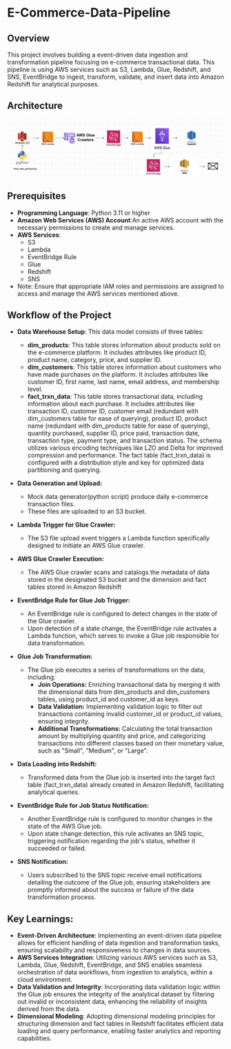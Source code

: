 # E-Commerce-Data-Pipeline

## Overview
This project involves building a event-driven data ingestion and transformation pipeline focusing on e-commerce transactional data. This pipeline is using AWS services such as S3, Lambda, Glue, Redshift, and SNS, EventBridge to ingest, transform, validate, and insert data into Amazon Redshift for analytical purposes.

## Architecture
![AltText](https://github.com/MrSachinGoyal/E-Commerce-Data-Pipeline/blob/master/architecture.png)

## Prerequisites
- **Programming Language**: Python 3.11 or higher
- **Amazon Web Services (AWS) Account**:An active AWS account with the necessary permissions to create and manage services.
- **AWS Services**:
  - S3
  - Lambda
  - EventBridge Rule
  - Glue
  - Redshift
  - SNS
- Note: Ensure that appropriate IAM roles and permissions are assigned to access and manage the AWS services mentioned above.

## Workflow of the Project
- **Data Warehouse Setup**:
   This data model consists of three tables:

   - **dim_products**: This table stores information about products sold on the e-commerce platform. It includes attributes like product ID, product name, category, price, and supplier ID.
   - **dim_customers**: This table stores information about customers who have made purchases on the platform. It includes attributes like customer ID, first name, last name, email address, and membership level.
   - **fact_trxn_data**: This table stores transactional data, including information about each purchase. It includes attributes like transaction ID, customer ID, customer email (redundant with dim_customers table for ease of querying), product ID, product name (redundant with dim_products table for ease of querying), quantity purchased, supplier ID, price paid, transaction date, transaction type, payment type, and transaction status. The schema utilizes various encoding techniques like LZO and Delta for improved compression and performance. The fact table (fact_trxn_data) is configured with a distribution style and key for optimized data partitioning and querying. 

- **Data Generation and Upload:**
   - Mock data generator(python script) produce daily e-commerce transaction files.
   - These files are uploaded to an S3 bucket.

- **Lambda Trigger for Glue Crawler:**
   - The S3 file upload event triggers a Lambda function specifically designed to initiate an AWS Glue crawler.

- **AWS Glue Crawler Execution:**
   - The AWS Glue crawler scans and catalogs the metadata of data stored in the designated S3 bucket and the dimension and fact tables stored in Amazon Redshift

- **EventBridge Rule for Glue Job Trigger:**
   - An EventBridge rule is configured to detect changes in the state of the Glue crawler.
   - Upon detection of a state change, the EventBridge rule activates a Lambda function, which serves to invoke a Glue job responsible for data transformation.

- **Glue Job Transformation:**
   - The Glue job executes a series of transformations on the data, including:
     - **Join Operations:** Enriching transactional data by merging it with the dimensional data from dim_products and dim_customers tables, using product_id and customer_id as keys.
     - **Data Validation:** Implementing validation logic to filter out transactions containing invalid customer_id or product_id values, ensuring integrity.
     - **Additional Transformations:** Calculating the total transaction amount by multiplying quantity and price, and categorizing transactions into different classes based on their monetary value, such as "Small", "Medium", or "Large".
- **Data Loading into Redshift:**
   - Transformed data from the Glue job is inserted into the target fact table (fact_trxn_data) already created in Amazon Redshift, facilitating analytical queries.
    
- **EventBridge Rule for Job Status Notification:**
   - Another EventBridge rule is configured to monitor changes in the state of the AWS Glue job.
   - Upon state change detection, this rule activates an SNS topic, triggering notification regarding the job's status, whether it succeeded or failed.

- **SNS Notification:**
   - Users subscribed to the SNS topic receive email notifications detailing the outcome of the Glue job, ensuring stakeholders are promptly informed about the success or failure of the data transformation process.

## Key Learnings:
- **Event-Driven Architecture**: Implementing an event-driven data pipeline allows for efficient handling of data ingestion and transformation tasks, ensuring scalability and responsiveness to changes in data sources.
- **AWS Services Integration**: Utilizing various AWS services such as S3, Lambda, Glue, Redshift, EventBridge, and SNS enables seamless orchestration of data workflows, from ingestion to analytics, within a cloud environment.
- **Data Validation and Integrity**: Incorporating data validation logic within the Glue job ensures the integrity of the analytical dataset by filtering out invalid or inconsistent data, enhancing the reliability of insights derived from the data.
- **Dimensional Modeling**: Adopting dimensional modeling principles for structuring dimension and fact tables in Redshift facilitates efficient data loading and query performance, enabling faster analytics and reporting capabilities.
